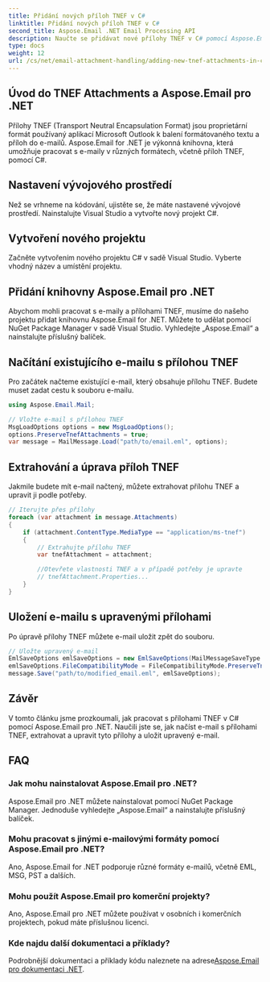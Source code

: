 ```yaml
---
title: Přidání nových příloh TNEF v C#
linktitle: Přidání nových příloh TNEF v C#
second_title: Aspose.Email .NET Email Processing API
description: Naučte se přidávat nové přílohy TNEF v C# pomocí Aspose.Email pro .NET. Podrobný průvodce s příklady kódu pro bezproblémovou integraci.
type: docs
weight: 12
url: /cs/net/email-attachment-handling/adding-new-tnef-attachments-in-csharp/
---
```


## Úvod do TNEF Attachments a Aspose.Email pro .NET

Přílohy TNEF (Transport Neutral Encapsulation Format) jsou proprietární formát používaný aplikací Microsoft Outlook k balení formátovaného textu a příloh do e-mailů. Aspose.Email for .NET je výkonná knihovna, která umožňuje pracovat s e-maily v různých formátech, včetně příloh TNEF, pomocí C#.

## Nastavení vývojového prostředí

Než se vrhneme na kódování, ujistěte se, že máte nastavené vývojové prostředí. Nainstalujte Visual Studio a vytvořte nový projekt C#.

## Vytvoření nového projektu

Začněte vytvořením nového projektu C# v sadě Visual Studio. Vyberte vhodný název a umístění projektu.

## Přidání knihovny Aspose.Email pro .NET

Abychom mohli pracovat s e-maily a přílohami TNEF, musíme do našeho projektu přidat knihovnu Aspose.Email for .NET. Můžete to udělat pomocí NuGet Package Manager v sadě Visual Studio. Vyhledejte „Aspose.Email“ a nainstalujte příslušný balíček.

## Načítání existujícího e-mailu s přílohou TNEF

Pro začátek načteme existující e-mail, který obsahuje přílohu TNEF. Budete muset zadat cestu k souboru e-mailu.

```csharp
using Aspose.Email.Mail;

// Vložte e-mail s přílohou TNEF
MsgLoadOptions options = new MsgLoadOptions();
options.PreserveTnefAttachments = true;
var message = MailMessage.Load("path/to/email.eml", options);
```

## Extrahování a úprava příloh TNEF

Jakmile budete mít e-mail načtený, můžete extrahovat přílohu TNEF a upravit ji podle potřeby.

```csharp
// Iterujte přes přílohy
foreach (var attachment in message.Attachments)
{
    if (attachment.ContentType.MediaType == "application/ms-tnef")
    {
        // Extrahujte přílohu TNEF
        var tnefAttachment = attachment;

        //Otevřete vlastnosti TNEF a v případě potřeby je upravte
        // tnefAttachment.Properties...
    }
}
```

## Uložení e-mailu s upravenými přílohami

Po úpravě přílohy TNEF můžete e-mail uložit zpět do souboru.

```csharp
// Uložte upravený e-mail
EmlSaveOptions emlSaveOptions = new EmlSaveOptions(MailMessageSaveType.EmlFormat);
emlSaveOptions.FileCompatibilityMode = FileCompatibilityMode.PreserveTnefAttachments;
message.Save("path/to/modified_email.eml", emlSaveOptions);
```

## Závěr

V tomto článku jsme prozkoumali, jak pracovat s přílohami TNEF v C# pomocí Aspose.Email pro .NET. Naučili jste se, jak načíst e-mail s přílohami TNEF, extrahovat a upravit tyto přílohy a uložit upravený e-mail.

## FAQ

### Jak mohu nainstalovat Aspose.Email pro .NET?

Aspose.Email pro .NET můžete nainstalovat pomocí NuGet Package Manager. Jednoduše vyhledejte „Aspose.Email“ a nainstalujte příslušný balíček.

### Mohu pracovat s jinými e-mailovými formáty pomocí Aspose.Email pro .NET?

Ano, Aspose.Email for .NET podporuje různé formáty e-mailů, včetně EML, MSG, PST a dalších.

### Mohu použít Aspose.Email pro komerční projekty?

Ano, Aspose.Email pro .NET můžete používat v osobních i komerčních projektech, pokud máte příslušnou licenci.

### Kde najdu další dokumentaci a příklady?

 Podrobnější dokumentaci a příklady kódu naleznete na adrese[Aspose.Email pro dokumentaci .NET](https://reference.aspose.com/email/net/).